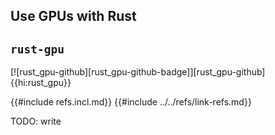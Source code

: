 ## Use GPUs with Rust

## `rust-gpu`

[![rust_gpu-github][rust_gpu-github-badge]][rust_gpu-github]{{hi:rust_gpu}}

{{#include refs.incl.md}}
{{#include ../../refs/link-refs.md}}

<div class="hidden">
TODO: write
</div>
